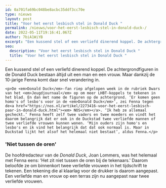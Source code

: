 ```yaml
---
id: 0a701fa69bc048be8acbc35ddf3cc70e
type: nieuws
layout: post
title: "Voor het eerst lesbisch stel in Donald Duck "
permalink: /nieuws/voor-het-eerst-lesbisch-stel-in-donald-duck-/
date: 2022-05-11T19:16:41.067Z
author: 7biA1WiYB
excerpt: "Een kussend stel of een verliefd dinerend koppel. De achtergrondfiguren in de Donald Duck bestaan áltijd uit een man en een vrouw. Maar dankzij de 10-jarige Fenna komt daar snel verandering in.  "
seo:
  description: "Voor het eerst lesbisch stel in Donald Duck "
  title: "Voor het eerst lesbisch stel in Donald Duck "
---
```

Een kussend stel of een verliefd dinerend koppel. De achtergrondfiguren in de Donald Duck bestaan áltijd uit een man en een vrouw. Maar dankzij de 10-jarige Fenna komt daar snel verandering in.  

    <p>De <em>Donald Duck</em>-fan riep afgelopen week in de rubriek Dwars van het <em>Jeugdjournaal</em> op om meer LHBT-koppels te tekenen in het blad. En dan met name de figuren op de achtergrond. ‘Er komen geen homo's of lesbo's voor in de <em>Donald Duck</em>’, zei Fenna tegen de<a href="https://nos.nl/artikel/2273416-voor-het-eerst-lesbisch-paar-in-donald-duck.html"><em> NOS</em></a>. ‘Ik heb ze allemaal gecheckt.’ Fenna heeft zelf twee vaders en twee moeders en vindt het daarom belangrijk dat er ook in de Duckstad twee verliefde mannen of twee verliefde vrouwen kunnen wonen. ‘Mijn ouders zijn homo's en lesbo's en ik vind het belangrijk dat dat ook normaal is. Maar in Duckstad lijkt het alsof het helemaal niet bestaat’, aldus Fenna.</p>
<h3>'Niet tussen de oren'</h3>
<p>De hoofdredacteur van de <em>Donald Duck</em>, Joan Lommers, was het helemaal met Fenna eens: ‘Het zit niet tussen de oren bij de tekenaars.' Daarom beloofde ze om binnenkort twee verliefde vrouwen in het tijdschrift te tekenen. Een tekening die al klaarlag voor de drukker is daarom aangepast. Een verliefde man en vrouw op een terras zijn nu aangepast naar twee verliefde vrouwen.</p>  
